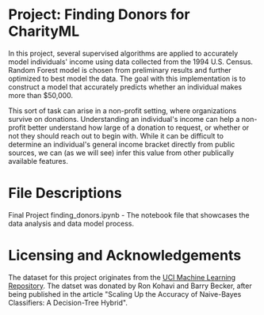 # Project: Finding Donors for CharityML
In this project, several supervised algorithms are applied to accurately model individuals' income using data collected from the 1994 U.S. Census. Random Forest model is chosen from preliminary results and further optimized to best model the data. The goal with this implementation is to construct a model that accurately predicts whether an individual makes more than $50,000. 

This sort of task can arise in a non-profit setting, where organizations survive on donations. Understanding an individual's income can help a non-profit better understand how large of a donation to request, or whether or not they should reach out to begin with. While it can be difficult to determine an individual's general income bracket directly from public sources, we can (as we will see) infer this value from other publically available features.

# File Descriptions
Final Project finding_donors.ipynb - The notebook file that showcases the data analysis and data model process. 

# Licensing and Acknowledgements
The dataset for this project originates from the [UCI Machine Learning Repository](https://archive.ics.uci.edu/ml/datasets/Census+Income). The datset was donated by Ron Kohavi and Barry Becker, after being published in the article "Scaling Up the Accuracy of Naive-Bayes Classifiers: A Decision-Tree Hybrid". 
